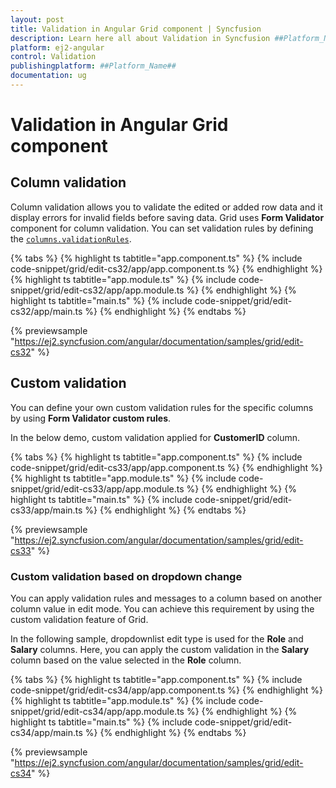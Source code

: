 ```yaml
---
layout: post
title: Validation in Angular Grid component | Syncfusion
description: Learn here all about Validation in Syncfusion ##Platform_Name## Grid component of Syncfusion Essential JS 2 and more.
platform: ej2-angular
control: Validation 
publishingplatform: ##Platform_Name##
documentation: ug
---
```


# Validation in Angular Grid component

## Column validation

Column validation allows you to validate the edited or added row data and it display errors for invalid fields before saving data.
Grid uses **Form Validator** component for column validation.
You can set validation rules by defining the [`columns.validationRules`](https://ej2.syncfusion.com/angular/documentation/api/grid/column/#validationrules).

{% tabs %}
{% highlight ts tabtitle="app.component.ts" %}
{% include code-snippet/grid/edit-cs32/app/app.component.ts %}
{% endhighlight %}
{% highlight ts tabtitle="app.module.ts" %}
{% include code-snippet/grid/edit-cs32/app/app.module.ts %}
{% endhighlight %}
{% highlight ts tabtitle="main.ts" %}
{% include code-snippet/grid/edit-cs32/app/main.ts %}
{% endhighlight %}
{% endtabs %}
  
{% previewsample "https://ej2.syncfusion.com/angular/documentation/samples/grid/edit-cs32" %}

## Custom validation

You can define your own custom validation rules for the specific columns by using **Form Validator custom rules**.

In the below demo, custom validation applied for **CustomerID** column.

{% tabs %}
{% highlight ts tabtitle="app.component.ts" %}
{% include code-snippet/grid/edit-cs33/app/app.component.ts %}
{% endhighlight %}
{% highlight ts tabtitle="app.module.ts" %}
{% include code-snippet/grid/edit-cs33/app/app.module.ts %}
{% endhighlight %}
{% highlight ts tabtitle="main.ts" %}
{% include code-snippet/grid/edit-cs33/app/main.ts %}
{% endhighlight %}
{% endtabs %}
  
{% previewsample "https://ej2.syncfusion.com/angular/documentation/samples/grid/edit-cs33" %}

### Custom validation based on dropdown change

You can apply validation rules and messages to a column based on another column value in edit mode. You can achieve this requirement by using the custom validation feature of Grid.

In the following sample, dropdownlist edit type is used for the **Role** and **Salary** columns. Here, you can apply the custom validation in the **Salary** column based on the value selected in the **Role** column.

{% tabs %}
{% highlight ts tabtitle="app.component.ts" %}
{% include code-snippet/grid/edit-cs34/app/app.component.ts %}
{% endhighlight %}
{% highlight ts tabtitle="app.module.ts" %}
{% include code-snippet/grid/edit-cs34/app/app.module.ts %}
{% endhighlight %}
{% highlight ts tabtitle="main.ts" %}
{% include code-snippet/grid/edit-cs34/app/main.ts %}
{% endhighlight %}
{% endtabs %}
  
{% previewsample "https://ej2.syncfusion.com/angular/documentation/samples/grid/edit-cs34" %}